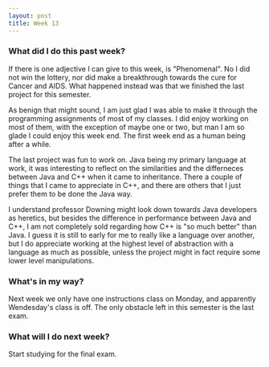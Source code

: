 ```yaml
---
layout: post
title: Week 13
---
```


### What did I do this past week?

If there is one adjective I can give to this week, is "Phenomenal". No I did not win the lottery, nor did make a breakthrough towards the cure for Cancer and AIDS. What happened instead was that we finished the last project for this semester.

As benign that might sound, I am just glad I was able to make it through the programming assignments of most of my classes. I did enjoy working on most of them, with the exception of maybe one or two, but man I am so glade I could enjoy this week end. The first week end as a human being after a while.

The last project was fun to work on. Java being my primary language at work, it was interesting to reflect on the similarities and the differneces between Java and C++ when it came to inheritance. There a couple of things that I came to appreciate in C++, and there are others that I just prefer them to be done the Java way. 

I understand professor Downing might look down towards Java developers as heretics, but besides the difference in performance between Java and C++, I am not completely sold regarding how C++ is "so much better" than Java. I guess it is still to early for me to really like a language over another, but I do appreciate working at the highest level of abstraction with a language as much as possible, unless the project might in fact require some lower level manipulations.

### What's in my way?

Next week we only have one instructions class on Monday, and apparently Wendesday's class is off. The only obstacle left in this semester is the last exam. 

### What will I do next week? 

Start studying for the final exam.
